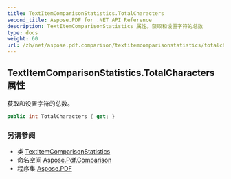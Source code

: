 ```yaml
---
title: TextItemComparisonStatistics.TotalCharacters
second_title: Aspose.PDF for .NET API Reference
description: TextItemComparisonStatistics 属性。获取和设置字符的总数
type: docs
weight: 60
url: /zh/net/aspose.pdf.comparison/textitemcomparisonstatistics/totalcharacters/
---
```

## TextItemComparisonStatistics.TotalCharacters 属性

获取和设置字符的总数。

```csharp
public int TotalCharacters { get; }
```

### 另请参阅

* 类 [TextItemComparisonStatistics](../)
* 命名空间 [Aspose.Pdf.Comparison](../../../aspose.pdf.comparison/)
* 程序集 [Aspose.PDF](../../../)